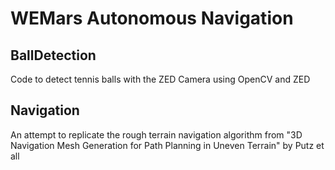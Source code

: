# WEMars Autonomous Navigation

## BallDetection
Code to detect tennis balls with the ZED Camera using OpenCV and ZED

## Navigation
An attempt to replicate the rough terrain navigation algorithm from "3D Navigation Mesh Generation for Path
Planning in Uneven Terrain" by Putz et all
